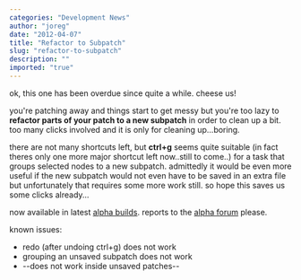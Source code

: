 ```yaml
---
categories: "Development News"
author: "joreg"
date: "2012-04-07"
title: "Refactor to Subpatch"
slug: "refactor-to-subpatch"
description: ""
imported: "true"
---
```



ok, this one has been overdue since quite a while. cheese us!

you're patching away and things start to get messy but you're too lazy to **refactor parts of your patch to a new subpatch** in order to clean up a bit. too many clicks involved and it is only for cleaning up...boring.

there are not many shortcuts left, but **ctrl+g** seems quite suitable (in fact theres only one more major shortcut left now..still to come..) for a task that groups selected nodes to a new subpatch. admittedly it would be even more useful if the new subpatch would not even have to be saved in an extra file but unfortunately that requires some more work still. so hope this saves us some clicks already...

now available in latest [alpha builds](https://legacy.vvvv.org/downloads/previews).
reports to the [alpha forum](https://discourse.vvvv.org/) please. 

known issues:
* redo (after undoing ctrl+g) does not work
* grouping an unsaved subpatch does not work
* --does not work inside unsaved patches--
